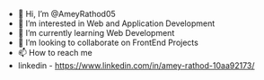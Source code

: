 - 👋 Hi, I’m @AmeyRathod05
- 👀 I’m interested in Web and Application Development
- 🌱 I’m currently learning Web Development
- 💞️ I’m looking to collaborate on FrontEnd Projects
- 📫 How to reach me 
- linkedin - https://www.linkedin.com/in/amey-rathod-10aa92173/

<!---
AmeyRathod05/AmeyRathod05 is a ✨ special ✨ repository because its `README.md` (this file) appears on your GitHub profile.
You can click the Preview link to take a look at your changes.
--->
